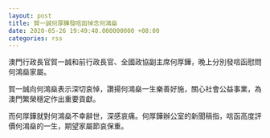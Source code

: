 ```yaml
---
layout: post
title: 賀一誠何厚鏵發唁函悼念何鴻燊
date: 2020-05-26 19:49:48.000000000 +08:00
categories: rss
---
```


澳門行政長官賀一誠和前行政長官、全國政協副主席何厚鏵，晚上分別發唁函慰問何鴻燊家屬。

賀一誠向何鴻燊表示深切哀悼，讚揚何鴻燊一生樂善好施，關心社會公益事業，為澳門繁榮穩定作出重要貢獻。 

而何厚鏵就對何鴻燊不幸辭世，深感哀痛。何厚鏵辦公室的新聞稿指，唁函高度評價何鴻燊的一生，期望家屬節哀保重。
